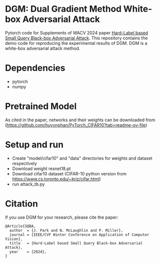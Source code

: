 # DGM: Dual Gradient Method White-box Adversarial Attack 
Pytorch code for Supplements of WACV 2024 paper [Hard-Label based Small Query Black-box Adversarial Attack](https://openaccess.thecvf.com/content/WACV2024/papers/Park_Hard-Label_Based_Small_Query_Black-Box_Adversarial_Attack_WACV_2024_paper.pdf).
This repository contains the demo code for reproducing the experimental results of DGM. DGM is a white-box adversarial attack method. 

# Dependencies
- pytorch
- numpy

# Pretrained Model
As cited in the paper, networks and their weights can be downloaded from (https://github.com/huyvnphan/PyTorch_CIFAR10?tab=readme-ov-file)

# Setup and run
- Create "model/cifar10" and "data" directories for weights and dataset respectively
- Download weight resnet18.pt
- Download cifar10 dataset (CIFAR-10 python version from https://www.cs.toronto.edu/~kriz/cifar.html)
- run attack_tb.py

# Citation
If you use DGM for your research, please cite the paper:
```
@Article{SQBA,
  author  = {J. Park and N. McLaughlin and P. Miller},  
  journal = {IEEE/CVF Winter Conference on Application of Computer Vision},
  title   = {Hard-Label based Small Query Black-box Adversarial Attack},
  year    = {2024},
}
```

